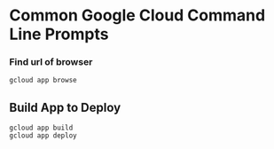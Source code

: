 # Common Google Cloud Command Line Prompts

### Find url of browser

    gcloud app browse

## Build App to Deploy

    gcloud app build
    gcloud app deploy
